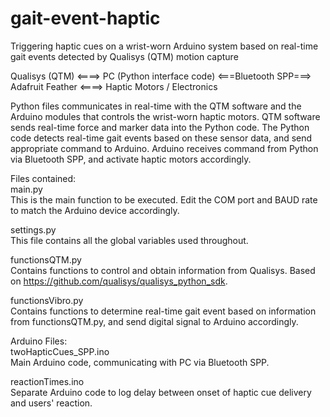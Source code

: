 # gait-event-haptic
Triggering haptic cues on a wrist-worn Arduino system based on real-time gait events detected by Qualisys (QTM) motion capture

Qualisys (QTM) <====> PC (Python interface code) <===Bluetooth SPP===> Adafruit Feather <====> Haptic Motors / Electronics

Python files communicates in real-time with the QTM software and the Arduino modules that controls the wrist-worn haptic motors. QTM software sends real-time force and marker data into the Python code. The Python code detects real-time gait events based on these sensor data, and send appropriate command to Arduino. Arduino receives command from Python via Bluetooth SPP, and activate haptic motors accordingly.

Files contained:<br>
main.py<br>
This is the main function to be executed. Edit the COM port and BAUD rate to match the Arduino device accordingly.

settings.py<br>
This file contains all the global variables used throughout.

functionsQTM.py<br>
Contains functions to control and obtain information from Qualisys. Based on https://github.com/qualisys/qualisys_python_sdk.

functionsVibro.py<br>
Contains functions to determine real-time gait event based on information from functionsQTM.py, and send digital signal to Arduino accordingly.

Arduino Files:<br>
twoHapticCues_SPP.ino<br>
Main Arduino code, communicating with PC via Bluetooth SPP.

reactionTimes.ino<br>
Separate Arduino code to log delay between onset of haptic cue delivery and users' reaction.
